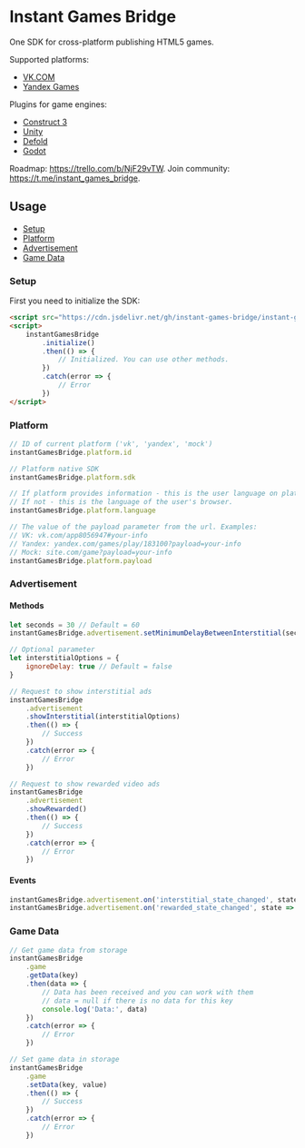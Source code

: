 # Instant Games Bridge
One SDK for cross-platform publishing HTML5 games.

Supported platforms:
+ [VK.COM](https://vk.com)
+ [Yandex Games](https://yandex.com/games/)

Plugins for game engines:
+ [Construct 3](https://github.com/mewtongames/instant-games-bridge-construct)
+ [Unity](https://github.com/mewtongames/instant-games-bridge-unity)
+ [Defold](https://github.com/mewtongames/instant-games-bridge-defold)
+ [Godot](https://github.com/mewtongames/instant-games-bridge-godot)

Roadmap: https://trello.com/b/NjF29vTW.
Join community: https://t.me/instant_games_bridge.

## Usage
+ [Setup](#setup)
+ [Platform](#platform)
+ [Advertisement](#advertisement)
+ [Game Data](#game-data)

### Setup
First you need to initialize the SDK:
```html
<script src="https://cdn.jsdelivr.net/gh/instant-games-bridge/instant-games-bridge@1.1.0/dist/instant-games-bridge.js"></script>
<script>
    instantGamesBridge
        .initialize()
        .then(() => {
            // Initialized. You can use other methods.
        })
        .catch(error => {
            // Error
        })
</script>
```

### Platform
```js
// ID of current platform ('vk', 'yandex', 'mock')
instantGamesBridge.platform.id

// Platform native SDK
instantGamesBridge.platform.sdk

// If platform provides information - this is the user language on platform. 
// If not - this is the language of the user's browser.
instantGamesBridge.platform.language

// The value of the payload parameter from the url. Examples:
// VK: vk.com/app8056947#your-info
// Yandex: yandex.com/games/play/183100?payload=your-info
// Mock: site.com/game?payload=your-info
instantGamesBridge.platform.payload
```

### Advertisement
#### Methods
```js
let seconds = 30 // Default = 60
instantGamesBridge.advertisement.setMinimumDelayBetweenInterstitial(seconds)

// Optional parameter
let interstitialOptions = {
    ignoreDelay: true // Default = false
}

// Request to show interstitial ads
instantGamesBridge
    .advertisement
    .showInterstitial(interstitialOptions)
    .then(() => {
        // Success
    })
    .catch(error => {
        // Error
    })

// Request to show rewarded video ads
instantGamesBridge
    .advertisement
    .showRewarded()
    .then(() => {
        // Success
    })
    .catch(error => {
        // Error
    })
```
#### Events
```js
instantGamesBridge.advertisement.on('interstitial_state_changed', state => console.log('Interstitial state:', state))
instantGamesBridge.advertisement.on('rewarded_state_changed', state => console.log('Rewarded state:', state))
```
### Game Data
```js
// Get game data from storage
instantGamesBridge
    .game
    .getData(key)
    .then(data => {
        // Data has been received and you can work with them
        // data = null if there is no data for this key
        console.log('Data:', data)
    })
    .catch(error => {
        // Error
    })

// Set game data in storage
instantGamesBridge
    .game
    .setData(key, value)
    .then(() => {
        // Success
    })
    .catch(error => {
        // Error
    })
```